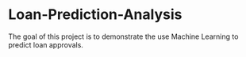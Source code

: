 # Loan-Prediction-Analysis
The goal of this project is to demonstrate the use Machine Learning to predict loan approvals. 
